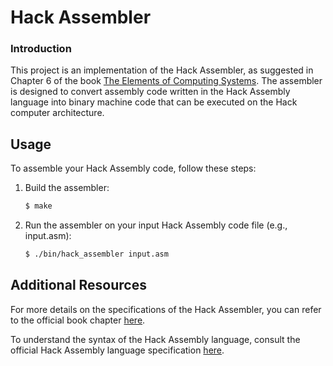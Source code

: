 # Hack Assembler

### Introduction
This project is an implementation of the Hack Assembler, as suggested in Chapter 6 of the book [The Elements of Computing Systems](https://nand2tetris.org). The assembler is designed to convert assembly code written in the Hack Assembly language into binary machine code that can be executed on the Hack computer architecture.

## Usage
To assemble your Hack Assembly code, follow these steps:

1. Build the assembler:
   ```bash
   $ make
   ```

2. Run the assembler on your input Hack Assembly code file (e.g., input.asm):
   ```bash
   $ ./bin/hack_assembler input.asm
   ```

## Additional Resources
For more details on the specifications of the Hack Assembler, you can refer to the official book chapter [here](https://www.nand2tetris.org/_files/ugd/44046b_89a8e226476741a3b7c5204575b8a0b2.pdf#page=5).

To understand the syntax of the Hack Assembly language, consult the official Hack Assembly language specification [here](https://www.nand2tetris.org/_files/ugd/44046b_7ef1c00a714c46768f08c459a6cab45a.pdf#page=6).
